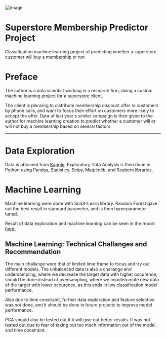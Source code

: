 ![image](https://github.com/AdeWT/Superstore-Membership-Predictor-Project-AdeWT/assets/150229255/4f500588-8c9b-4560-ac86-f701efc3fd44)



# Superstore Membership Predictor Project
Classification machine learning project of predicting whether a superstore customer will buy a membership or not

# Preface

The author is a data scientist working in a research firm, doing a custom machine learning project for a superstore client.

The client is planning to distribute membership discount offer to customers by phone calls, and want to focus their effort on customers more likely to accept the offer. Data of last year's similar campaign is then given to the author for machine learning creation to predict whether a customer will or will not buy a membership based on several factors.

---

# Data Exploration

Data is obtained from [Kaggle](https://www.kaggle.com/datasets/ahsan81/superstore-marketing-campaign-dataset). Exploratory Data Analysis is then done in Python using Pandas, Statistics, Scipy, Matplotlib, and Seaborn libraries. 

# Machine Learning

Machine learning were done with Scikit-Learn library. Random Forest gave out the best result in standard parameter, and is then hyperparameter-tuned.

Result of data exploration and machine learning can be seen in the report [here.](https://github.com/AdeWT/Superstore-Membership-Predictor-Project-AdeWT/blob/main/SMPP_deliverable_slides.pdf)

## Machine Learning: Technical Challanges and Recommendation

The main challange were that of limited time frame to focus and try out different models. The unbalanced data is also a challange and undersampling, where we decrease the target data with higher occurence, should be done instead of oversampling, where we impute/create new data of the target with lower occurence, as this ends in low classification model performance.

Also due to time constraint, further data exploration and feature selection was not done, and it should be done in future projects to improve model performance. 

PCA should also be tested out if it will give out better results. It was not tested out due to fear of taking out too much information out of the model, and time constraint. 
